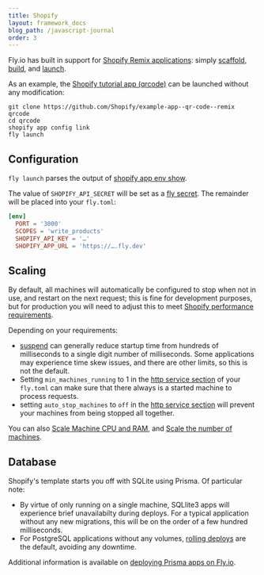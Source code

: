 ```yaml
---
title: Shopify
layout: framework_docs
blog_path: /javascript-journal
order: 3
---
```


Fly.io has built in support for [Shopify Remix applications](https://shopify.dev/docs/apps/build): simply [scaffold](https://shopify.dev/docs/apps/build/scaffold-app), [build](https://shopify.dev/docs/apps/build/build?framework=remix), and [launch](https://fly.io/shopify).

As an example, the [Shopify tutorial app (qrcode)](https://shopify.dev/docs/apps/build/build?framework=remix) can be launched without any modification:

```
git clone https://github.com/Shopify/example-app--qr-code--remix qrcode
cd qrcode
shopify app config link
fly launch
```

## Configuration

`fly launch` parses the output of [shopify app env show](https://shopify.dev/docs/api/shopify-cli/app/app-env-show).

The value of `SHOPIFY_API_SECRET` will be set as a [fly secret](https://fly.io/docs/apps/secrets/).  The remainder will be placed into your `fly.toml`:

```toml
[env]
  PORT = '3000'
  SCOPES = 'write_products'
  SHOPIFY_API_KEY = '…'
  SHOPIFY_APP_URL = 'https://….fly.dev'
```

## Scaling

By default, all machines will automatically be configured to stop when not in use, and restart on the next request; this is fine for development purposes, but for production you will need to adjust this to meet [Shopify performance requirements](https://shopify.dev/docs/apps/launch/built-for-shopify/requirements#performance).

Depending on your requirements:

* [suspend](https://community.fly.io/t/autosuspend-is-here-machine-suspension-is-enabled-everywhere/20942) can generally reduce startup time from hundreds of milliseconds to a single digit number of milliseconds.  Some applications may experience time skew issues, and there are other limits, so this is not the default.
* Setting `min_machines_running` to 1 in the [http service section](https://fly.io/docs/reference/configuration/#the-http_service-section) of your `fly.toml` can make sure that there always is a started machine to process requests.
* setting `auto_stop_machines` to `off` in the [http service section](https://fly.io/docs/reference/configuration/#the-http_service-section) will prevent your machines from being stopped all together.

You can also [Scale Machine CPU and RAM](https://fly.io/docs/launch/scale-machine/), and  [Scale the number of machines](https://fly.io/docs/launch/scale-count/).

## Database

Shopify's template starts you off with SQLite using Prisma.  Of particular note:
  * By virtue of only running on a single machine, SQLlite3 apps will experience brief unavailabilty during deploys. For a typical application without any new migrations, this will be on the order of a few hundred milliseconds.
  * For PostgreSQL applications without any volumes, [rolling deploys](https://fly.io/docs/launch/deploy/#deployment-strategy) are the default, avoiding any downtime.

Additional information is available on [deploying Prisma apps on Fly.io](../prisma/).
